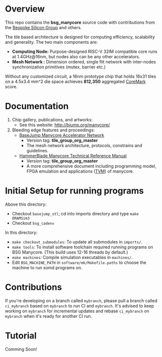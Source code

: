 # Overview 

This repo contains the **bsg\_manycore** source code with contributions from the [Bespoke Silicon Group](http://cseweb.ucsd.edu/~mbtaylor/research_team.html) and others.

The tile based architecture is designed for computing efficiency, scalability and generality. The two main components are:

* **Computing Node:** Purpose-designed RISC-V 32IM compatible core runs at 1.4GHz@16nm, but nodes also can be any other accelerators.
* **Mesh Network  :** Dimension ordered, single flit network with inter-nodes synchronization primitives (mutex, barrier etc.)

Without any customized circuit, a 16nm prototype chip that holds 16x31 tiles on a 4.5x3.4 mm^2 die space achieves **812,350**
aggregated [CoreMark](https://www.eembc.org/coremark/) score.

# Documentation 

1.  Chip gallery, publications, and artworks:
    * See this website: http://bjump.org/manycore/
2.  Bleeding edge features and proceedings:
    * [BaseJump Manycore Accelerator Network](https://docs.google.com/document/d/1-i62N72pfx2Cd_xKT3hiTuSilQnuC0ZOaSQMG8UPkto/edit?usp=sharing) 
        * Version tag: **tile\_group\_org\_master**
        * The mesh network architecture, protocols, constrains and guidelines.
    * [HammerBlade Manycore Technical Reference Manual](https://docs.google.com/document/d/1b2g2nnMYidMkcn6iHJ9NGjpQYfZeWEmMdLeO_3nLtgo/edit?usp=sharing)
        * Version tag: **tile\_group\_org\_master**
        * A more comprehensive document including programming model, FPGA emulation and applications ([TVM](https://tvm.ai)) of manycore.

# Initial Setup for running programs

Above this directory:

- Checkout `basejump_stl`; cd into imports directory and type `make DRAMSim3`
- Checkout `bsg_cadenv`

In this directory:

- `make checkout_submodules`: To update all submodules in `imports/`.
- `make tools`: To install software toolchain required running programs on BSG Manycore. (This build uses 12-16 threads by default.)
- `make machines`: Compile simulation executables in `machines/`.
- Edit `BSG_MACHINE_PATH` in `software/mk/Makefile.paths` to choose the machine to run somd programs on.

# Contributions

If you're developing on a branch called `mybranch`, please pull a branch called `ci_mybranch` based
on `mybranch` to run CI and `mybranch`. It's advised to keep working on `mybranch` for incremental
updates and rebase `ci_mybranch` on `mybranch` when it's ready for another CI run.

# Tutorial 

Comming Soon!

